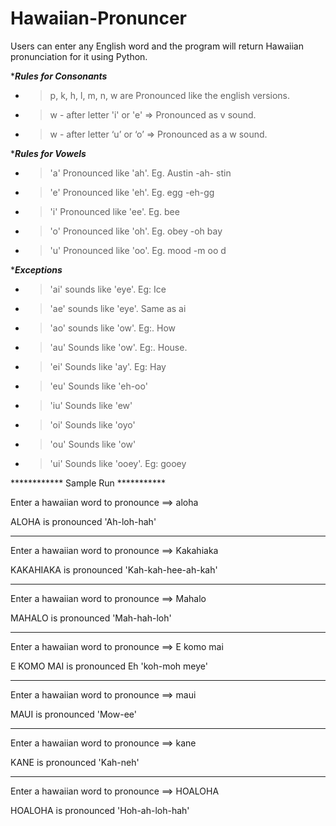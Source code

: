 # Hawaiian-Pronuncer
Users can enter any English word and the program will return Hawaiian pronunciation for it using Python.

************Rules for Consonants***********

- > p, k, h, l, m, n, w are          Pronounced like the english versions.

- > w - after letter 'i' or 'e' =>   Pronounced as v sound.

- > w - after letter ‘u’ or ‘o’ =>   Pronounced as a w sound.


************Rules for Vowels***********


- > 'a' Pronounced like 'ah'.    Eg. Austin -ah- stin

- > 'e' Pronounced like 'eh'.    Eg. egg -eh-gg

- > 'i' Pronounced like 'ee'.    Eg. bee

- > 'o' Pronounced like 'oh'.    Eg. obey -oh bay

- > 'u' Pronounced like 'oo'.    Eg. mood -m oo d


************Exceptions***********


- >   'ai' sounds like 'eye'. Eg: Ice
- >   'ae' sounds like 'eye'. Same as ai
- >   'ao' sounds like 'ow'. Eg:. How
- >   'au' Sounds like 'ow'. Eg:. House.
- >   'ei' Sounds like 'ay'. Eg: Hay
- >   'eu' Sounds like 'eh-oo'
- >   'iu' Sounds like 'ew'
- >   'oi' Sounds like 'oyo'
- >   'ou' Sounds like 'ow'
- >   'ui' Sounds like 'ooey'. Eg: gooey



************ Sample Run ***********



Enter a hawaiian word to pronounce ==> aloha

ALOHA is pronounced 'Ah-loh-hah'




**********************************************************************************************************************



Enter a hawaiian word to pronounce ==> Kakahiaka

KAKAHIAKA is pronounced 'Kah-kah-hee-ah-kah'



**********************************************************************************************************************



Enter a hawaiian word to pronounce ==> Mahalo

MAHALO is pronounced 'Mah-hah-loh'


**********************************************************************************************************************



Enter a hawaiian word to pronounce ==> E komo mai

E KOMO MAI is pronounced Eh 'koh-moh meye'




**********************************************************************************************************************



Enter a hawaiian word to pronounce ==> maui

MAUI is pronounced 'Mow-ee'




**********************************************************************************************************************


Enter a hawaiian word to pronounce ==> kane

KANE is pronounced 'Kah-neh'



**********************************************************************************************************************


Enter a hawaiian word to pronounce ==> HOALOHA

HOALOHA is pronounced 'Hoh-ah-loh-hah'


